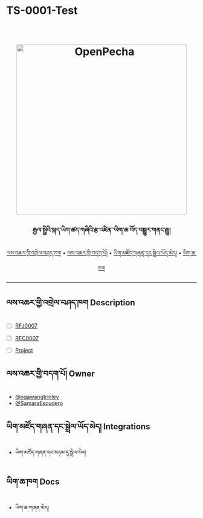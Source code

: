 # TS-0001-Test

<h1 align="center">
  <br>
  <a href="https://www.cambridgeenglish.org/exams-and-tests/cefr/"><img src="https://cdn.asklearning.in/uploads/2018/12/cefr.jpg" alt="OpenPecha" width="450"></a>
  <br>
</h1>

<h3 align="center">རྒྱལ་སྤྱིའི་སྐད་ཡིག་ཚད་གཞིའི་རྩ་འཛིན་་ཡིག་ཆ་བོད་བསྒྱུར་གནང་རྒྱུ།</h3>


<!-- Replace the title of the repository -->

<p align="center">
  <a href="#description">ལས་འཆར་གྱི་འགྲེལ་བཤད་ཁག</a> •
  <a href="#owner">ལས་འཆར་གྱི་བདག་པོ།</a> •
  <a href="#integrations">ཡིག་མཛོད་གཞན་དང་སྦྲེལ་ཡོད་མེད།</a> •
  <a href="#docs">ཡིག་ཆ་ཁག</a>
</p>
<hr>

## ལས་འཆར་གྱི་འགྲེལ་བཤད་ཁག Description

- [ ]  [RFJ0007](https://github.com/pecha-jobs/00007-Test/issues/2)
- [ ]  [RFC0007](https://github.com/pecha-jobs/00007-Test/issues/1)
- [ ]  [Project](https://github.com/orgs/pecha-jobs/projects/7)



## ལས་འཆར་གྱི་བདག་པོ། Owner
- [@ngawangtrinley](https://github.com/ngawangtrinley)
- [@SamaraEscudero](https://github.com/SamaraEscudero)
<!-- This section lists the owners of the repo -->

## ཡིག་མཛོད་གཞན་དང་སྦྲེལ་ཡོད་མེད། Integrations
- ཡིག་མཛོད་གཞན་དང་མཉམ་དུ་སྦྲེལ་མེད།

<!-- This section must list as bulleted list how this repo depends or is integrated with other repos -->

## ཡིག་ཆ་ཁག Docs
- ཡིག་ཆ་གཞན་མེད།

<!-- This section must link to the docs which are in the root of the repository in /docs -->
